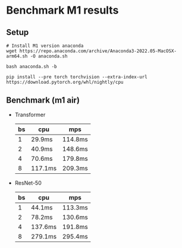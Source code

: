# Benchmark M1 results

## Setup

```
# Install M1 version anaconda
wget https://repo.anaconda.com/archive/Anaconda3-2022.05-MacOSX-arm64.sh -O anaconda.sh

bash anaconda.sh -b

pip install --pre torch torchvision --extra-index-url https://download.pytorch.org/whl/nightly/cpu
```


## Benchmark (m1 air)

* Transformer

    bs  | cpu | mps
    --- | --- | ---
    1   | 29.9ms | 114.8ms
    2   | 40.9ms | 148.6ms
    4   | 70.6ms | 179.8ms
    8   | 117.1ms | 209.3ms

* ResNet-50

    bs  | cpu | mps
    --- | --- | ---
    1   | 44.1ms | 113.3ms
    2   | 78.2ms | 130.6ms
    4   | 137.6ms | 191.8ms
    8   | 279.1ms | 295.4ms